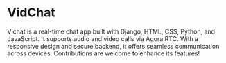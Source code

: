# VidChat
Vichat is a real-time chat app built with Django, HTML, CSS, Python, and JavaScript. It supports audio and video calls via Agora RTC. With a responsive design and secure backend, it offers seamless communication across devices. Contributions are welcome to enhance its features!
